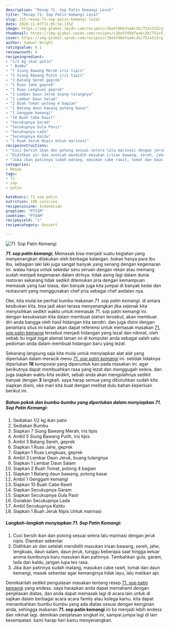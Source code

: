 ```yaml
---
description: "Resep 71. Sop Patin Kemangi Lezat"
title: "Resep 71. Sop Patin Kemangi Lezat"
slug: 315-resep-71-sop-patin-kemangi-lezat
date: 2020-11-07T11:05:54.135Z
image: https://img-global.cpcdn.com/recipes/c3be5fdbbfaa6c2b/751x532cq70/71-sop-patin-kemangi-foto-resep-utama.jpg
thumbnail: https://img-global.cpcdn.com/recipes/c3be5fdbbfaa6c2b/751x532cq70/71-sop-patin-kemangi-foto-resep-utama.jpg
cover: https://img-global.cpcdn.com/recipes/c3be5fdbbfaa6c2b/751x532cq70/71-sop-patin-kemangi-foto-resep-utama.jpg
author: Samuel Wright
ratingvalue: 4.1
reviewcount: 4
recipeingredient:
- "1/2 kg ikan patin"
- " Bumbu"
- "7 Siung Bawang Merah iris tipis"
- "5 Siung Bawang Putih iris tipis"
- "3 Batang Sereh geprek"
- "1 Ruas Jahe geprek"
- "1 Ruas Lengkuas geprek"
- "3 Lembar Daun Jeruk buang tulangnya"
- "1 Lembar Daun Salam"
- "2 Buah Tomat potong 4 bagian"
- "1 Batang daun bawang potong kasar"
- "1 Genggam kemangi"
- "10 Buah Cabe Rawit"
- "Secukupnya Garam"
- "Secukupnya Gula Pasir"
- "Secukupnya Lada"
- "Secukupnya Kaldu"
- "1 Buah Jeruk Nipis Untuk marinasi"
recipeinstructions:
- "Cuci bersih ikan dan potong sesuai selera lalu marinasi dengan jeruk nipis. Diamkan sebentar"
- "Didihkan air dan setelah mendidih masukan irisan bawang, sereh, jahe, lengkuas, daun salam, daun jeruk, tunggu beberapa saat hingga keluar aroma bumbunya baru masukan ikan patinnya. Tambahkan gula, garam, lada dan kaldu, jangan lupa tes rasa."
- "Jika ikan patinnya sudah matang, masukan cabe rawit, tomat dan daun kemangi, masak sebentar agar kemanginya tidak layu, lalu matikan api."
categories:
- Resep
tags:
- 71
- sop
- patin

katakunci: 71 sop patin 
nutrition: 198 calories
recipecuisine: Indonesian
preptime: "PT31M"
cooktime: "PT44M"
recipeyield: "1"
recipecategory: Dessert

---
```



![71. Sop Patin Kemangi](https://img-global.cpcdn.com/recipes/c3be5fdbbfaa6c2b/751x532cq70/71-sop-patin-kemangi-foto-resep-utama.jpg)

<b><i>71. sop patin kemangi</i></b>, Memasak bisa menjadi suatu kegiatan yang menyenangkan dilakukan oleh berbagai kalangan. bukan hanya para ibu ibu, sebagian laki laki juga sangat banyak yang senang dengan kegemaran ini. walau hanya untuk sekedar seru seruan dengan rekan atau memang sudah menjadi kegemaran dalam dirinya. tidak asing lagi dalam dunia restoran sekarang tidak sedikit ditemukan pria dengan kemampuan memasak yang luar biasa, dan banyak juga kita jumpai di banyak kedai dan restaurant yang menggunakan chef pria sebagai chef andalan nya.



Oke, kita mulai ke perihal bumbu makanan <i>71. sop patin kemangi</i>. di antara kesibukan kita, bisa jadi akan terasa menyenangkan jika sejenak kita menyisihkan sedikit waktu untuk memasak 71. sop patin kemangi ini. dengan kesuksesan kita dalam membuat olahan tersebut, akan membuat diri anda bangga oleh hasil hidangan kita sendiri. dan juga disini dengan perantara situs ini kalian akan dapat referensi untuk memasak masakan <u>71. sop patin kemangi</u> tersebut menjadi hidangan yang lezat dan nikmat, oleh sebab itu ingat ingat alamat laman ini di komputer anda sebagai salah satu pedoman anda dalam membuat hidangan baru yang lezat.


Sekarang langsung saja kita mulai untuk menyiapkan alat alat yang diperlukan dalam meracik menu <u><i>71. sop patin kemangi</i></u> ini. setidak tidaknya diperlukan <b>18</b> komposisi yang diperuntuk kan pada masakan ini. agar berikutnya dapat membuahkan rasa yang lezat dan menggugah selera. dan juga siapkan waktu kita sedikit, sebab anda akan mengolahnya sedikit banyak dengan <b>3</b> langkah. saya harap semua yang dibutuhkan sudah kita siapkan disini, oke mari kita buat dengan melihat dulu bahan keperluan berikut ini.

<!--inarticleads1-->

##### Bahan pokok dan bumbu-bumbu yang diperlukan dalam menyiapkan 71. Sop Patin Kemangi:

1. Sediakan 1/2 kg ikan patin
1. Sediakan  Bumbu
1. Siapkan 7 Siung Bawang Merah, iris tipis
1. Ambil 5 Siung Bawang Putih, iris tipis
1. Ambil 3 Batang Sereh, geprek
1. Siapkan 1 Ruas Jahe, geprek
1. Siapkan 1 Ruas Lengkuas, geprek
1. Ambil 3 Lembar Daun Jeruk, buang tulangnya
1. Siapkan 1 Lembar Daun Salam
1. Siapkan 2 Buah Tomat, potong 4 bagian
1. Siapkan 1 Batang daun bawang, potong kasar
1. Ambil 1 Genggam kemangi
1. Siapkan 10 Buah Cabe Rawit
1. Siapkan Secukupnya Garam
1. Siapkan Secukupnya Gula Pasir
1. Gunakan Secukupnya Lada
1. Ambil Secukupnya Kaldu
1. Siapkan 1 Buah Jeruk Nipis Untuk marinasi




<!--inarticleads2-->

##### Langkah-langkah menyiapkan 71. Sop Patin Kemangi:

1. Cuci bersih ikan dan potong sesuai selera lalu marinasi dengan jeruk nipis. Diamkan sebentar
1. Didihkan air dan setelah mendidih masukan irisan bawang, sereh, jahe, lengkuas, daun salam, daun jeruk, tunggu beberapa saat hingga keluar aroma bumbunya baru masukan ikan patinnya. Tambahkan gula, garam, lada dan kaldu, jangan lupa tes rasa.
1. Jika ikan patinnya sudah matang, masukan cabe rawit, tomat dan daun kemangi, masak sebentar agar kemanginya tidak layu, lalu matikan api.




Demikianlah sedikit pengulasan masakan tentang resep <u>71. sop patin kemangi</u> yang endess. saya harapkan anda dapat memahami dengan penjelasan diatas, dan anda dapat memasak lagi di acara lain untuk di sajikan dalam berbagai acara acara family atau kolega kamu. kita dapat menambahkan bumbu bumbu yang ada diatas sesuai dengan keinginan anda, sehingga makanan <b>71. sop patin kemangi</b> ini bs menjadi lebih endess dan nikmat lagi. demikian penjelasan singkat ini, sampai jumpa lagi di lain kesempatan. kami harap hari kamu menyenangkan.
